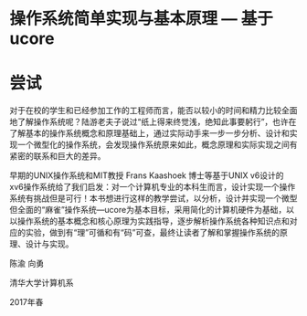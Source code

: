 
操作系统简单实现与基本原理 — 基于ucore
===============
# 尝试

对于在校的学生和已经参加工作的工程师而言，能否以较小的时间和精力比较全面地了解操作系统呢？陆游老夫子说过“纸上得来终觉浅，绝知此事要躬行”，也许在了解基本的操作系统概念和原理基础上，通过实际动手来一步一步分析、设计和实现一个微型化的操作系统，会发现操作系统原来如此，概念原理和实际实现之间有紧密的联系和巨大的差异。

早期的UNIX操作系统和MIT教授 Frans Kaashoek 博士等基于UNIX v6设计的xv6操作系统给了我们启发：对一个计算机专业的本科生而言，设计实现一个操作系统有挑战但是可行！本书想进行这样的教学尝试，以分析，设计并实现一个微型但全面的“麻雀”操作系统—ucore为基本目标，采用简化的计算机硬件为基础，以以操作系统的基本概念和核心原理为实践指导，逐步解析操作系统各种知识点和对应的实验，做到有“理”可循和有“码”可查，最终让读者了解和掌握操作系统的原理、设计与实现。

陈渝  向勇 

清华大学计算机系

2017年春
